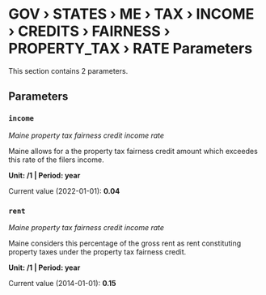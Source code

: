 # GOV › STATES › ME › TAX › INCOME › CREDITS › FAIRNESS › PROPERTY_TAX › RATE Parameters

This section contains 2 parameters.

## Parameters

### `income`
*Maine property tax fairness credit income rate*

Maine allows for a the property tax fairness credit amount which exceedes this rate of the filers income.

**Unit: /1 | Period: year**

Current value (2022-01-01): **0.04**


### `rent`
*Maine property tax fairness credit income rate*

Maine considers this percentage of the gross rent as rent constituting property taxes under the property tax fairness credit.

**Unit: /1 | Period: year**

Current value (2014-01-01): **0.15**

